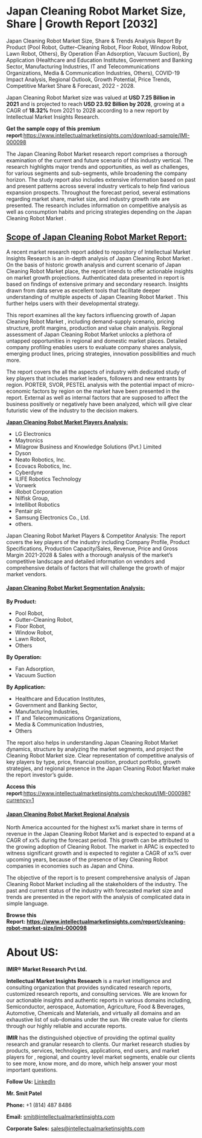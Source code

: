 <h1>Japan Cleaning Robot&nbsp;Market Size, Share | Growth Report [2032]</h1>
<p>Japan Cleaning Robot Market Size, Share &amp; Trends Analysis Report By Product (Pool Robot, Gutter&ndash;Cleaning Robot, Floor Robot, Window Robot, Lawn Robot, Others), By Operation (Fan Adsorption, Vacuum Suction), By Application (Healthcare and Education Institutes, Government and Banking Sector, Manufacturing Industries, IT and Telecommunications Organizations, Media &amp; Communication Industries, Others), COVID-19 Impact Analysis, Regional Outlook, Growth Potential, Price Trends, Competitive Market Share &amp; Forecast, 2022 - 2028.</p>
<p>Japan Cleaning Robot Market size was valued at&nbsp;<strong>USD 7.25 Billion in 2021</strong>&nbsp;and is projected to reach&nbsp;<strong>USD 23.92 Billion by 2028</strong>, growing at a CAGR of&nbsp;<strong>18.32%</strong>&nbsp;from 2021 to 2028 according to a new report by Intellectual Market Insights Research.</p>
<p>𝐆𝐞𝐭 𝐭𝐡𝐞 𝐬𝐚𝐦𝐩𝐥𝐞 𝐜𝐨𝐩𝐲 𝐨𝐟 𝐭𝐡𝐢𝐬 𝐩𝐫𝐞𝐦𝐢𝐮𝐦 𝐫𝐞𝐩𝐨𝐫𝐭:<a href="https://www.intellectualmarketinsights.com/download-sample/IMI-000098">https://www.intellectualmarketinsights.com/download-sample/IMI-000098</a>&nbsp;</p>
<p>The Japan Cleaning Robot Market research report comprises a thorough examination of the current and future scenario of this industry vertical. The research highlights major trends and opportunities, as well as challenges, for various segments and sub-segments, while broadening the company horizon. The study report also includes extensive information based on past and present patterns across several industry verticals to help find various expansion prospects. Throughout the forecast period, several estimations regarding market share, market size, and industry growth rate are presented. The research includes information on competitive analysis as well as consumption habits and pricing strategies depending on the Japan Cleaning Robot Market .</p>
<h2><u>Scope of Japan Cleaning Robot Market Report:</u></h2>
<p>A recent market research report added to repository of Intellectual Market Insights Research is an in-depth analysis of Japan Cleaning Robot Market . On the basis of historic growth analysis and current scenario of Japan Cleaning Robot Market place, the report intends to offer actionable insights on market growth projections. Authenticated data presented in report is based on findings of extensive primary and secondary research. Insights drawn from data serve as excellent tools that facilitate deeper understanding of multiple aspects of Japan Cleaning Robot Market . This further helps users with their developmental strategy.</p>
<p>This report examines all the key factors influencing growth of Japan Cleaning Robot Market , including demand-supply scenario, pricing structure, profit margins, production and value chain analysis. Regional assessment of Japan Cleaning Robot Market unlocks a plethora of untapped opportunities in regional and domestic market places. Detailed company profiling enables users to evaluate company shares analysis, emerging product lines, pricing strategies, innovation possibilities and much more.</p>
<p>The report covers the all the aspects of industry with dedicated study of key players that includes market leaders, followers and new entrants by region. PORTER, SVOR, PESTEL analysis with the potential impact of micro-economic factors by region on the market have been presented in the report. External as well as internal factors that are supposed to affect the business positively or negatively have been analyzed, which will give clear futuristic view of the industry to the decision makers.</p>
<p><strong><u>Japan Cleaning Robot Market Players Analysis:</u></strong></p>
<ul>
<li>LG Electronics</li>
<li>Maytronics</li>
<li>Milagrow Business and Knowledge Solutions (Pvt.) Limited</li>
<li>Dyson</li>
<li>Neato Robotics, Inc.</li>
<li>Ecovacs Robotics, Inc.</li>
<li>Cyberdyne</li>
<li>ILIFE Robotics Technology</li>
<li>Vorwerk</li>
<li>iRobot Corporation</li>
<li>Nilfisk Group,</li>
<li>Intellibot Robotics</li>
<li>Pentair plc</li>
<li>Samsung Electronics Co., Ltd.&nbsp;</li>
<li>others.</li>
</ul>
<p>Japan Cleaning Robot Market Players &amp; Competitor Analysis: The report covers the key players of the industry including Company Profile, Product Specifications, Production Capacity/Sales, Revenue, Price and Gross Margin 2021-2028 &amp; Sales with a thorough analysis of the market&rsquo;s competitive landscape and detailed information on vendors and comprehensive details of factors that will challenge the growth of major market vendors.</p>
<h4><strong><u>Japan Cleaning Robot Market Segmentation Analysis:</u></strong></h4>
<p><strong>By Product</strong><strong>:&nbsp;</strong></p>
<ul>
<li>Pool Robot,</li>
<li>Gutter&ndash;Cleaning Robot,</li>
<li>Floor Robot,</li>
<li>Window Robot,</li>
<li>Lawn Robot,</li>
<li>Others</li>
</ul>
<p><strong>By&nbsp;Operation:</strong></p>
<ul>
<li>Fan Adsorption,</li>
<li>Vacuum Suction</li>
</ul>
<p><strong>By Application</strong><strong>:&nbsp;</strong></p>
<ul>
<li>Healthcare and Education Institutes,</li>
<li>Government and Banking Sector,</li>
<li>Manufacturing Industries,</li>
<li>IT and Telecommunications Organizations,</li>
<li>Media &amp; Communication Industries,</li>
<li>Others</li>
</ul>
<p>The report also helps in understanding Japan Cleaning Robot Market dynamics, structure by analyzing the market segments, and project the Cleaning Robot&nbsp;Market size. Clear representation of competitive analysis of key players by type, price, financial position, product portfolio, growth strategies, and regional presence in the Japan Cleaning Robot Market make the report investor&rsquo;s guide.</p>
<p>𝐀𝐜𝐜𝐞𝐬𝐬 𝐭𝐡𝐢𝐬 𝐫𝐞𝐩𝐨𝐫𝐭:<a href="https://www.intellectualmarketinsights.com/checkout/IMI-000098?currency=1">https://www.intellectualmarketinsights.com/checkout/IMI-000098?currency=1</a>&nbsp;</p>
<h4><strong><u> Japan Cleaning Robot Market Regional Analysis</u></strong></h4>
<p>North America accounted for the highest xx% market share in terms of revenue in the Japan Cleaning Robot Market and is expected to expand at a CAGR of xx% during the forecast period. This growth can be attributed to the growing adoption of Cleaning Robot. The market in APAC is expected to witness significant growth and is expected to register a CAGR of xx% over upcoming years, because of the presence of key Cleaning Robot companies in economies such as Japan and China.</p>
<p>The objective of the report is to present comprehensive analysis of Japan Cleaning Robot Market including all the stakeholders of the industry. The past and current status of the industry with forecasted market size and trends are presented in the report with the analysis of complicated data in simple language.</p>
<p><strong>Browse this Report:&nbsp;<a href="https://www.intellectualmarketinsights.com/report/cleaning-robot-market-size/imi-000098">https://www.intellectualmarketinsights.com/report/cleaning-robot-market-size/imi-000098</a>&nbsp;</strong></p>
<h1>About US:</h1>
<p><strong>IMIR&reg; Market Research Pvt Ltd.</strong></p>
<p><strong>Intellectual Market Insights Research</strong> is a market intelligence and consulting organization that provides syndicated research reports, customized research reports, and consulting services. We are known for our actionable insights and authentic reports in various domains including, Semiconductor, aerospace, Automation, Agriculture, Food &amp; Beverages, Automotive, Chemicals and Materials, and virtually all domains and an exhaustive list of sub-domains under the sun. We create value for clients through our highly reliable and accurate reports.</p>
<p><strong>IMIR</strong> has the distinguished objective of providing the optimal quality research and granular research to clients. Our market research studies by products, services, technologies, applications, end users, and market players for , regional, and country level market segments, enable our clients to see more, know more, and do more, which help answer your most important questions.</p>
<p><strong>Follow Us:</strong> <a href="https://www.linkedin.com/company/imir-marketresearch/">LinkedIn</a></p>
<p><strong>Mr. Smit Patel</strong></p>
<p><strong>Phone:</strong> +1 (814) 487 8486</p>
<p><strong>Email:</strong> <a href="mailto:smit@intellectualmarketinsights.com">smit@intellectualmarketinsights.com</a></p>
<p><strong>Corporate Sales:</strong> <a href="mailto:sales@intellectualmarketinsights.com">sales@intellectualmarketinsights.com</a></p>
<p>&nbsp;</p>
<p>&nbsp;</p>
<p>&nbsp;</p>
<p>&nbsp;</p>
<p>&nbsp;</p>
